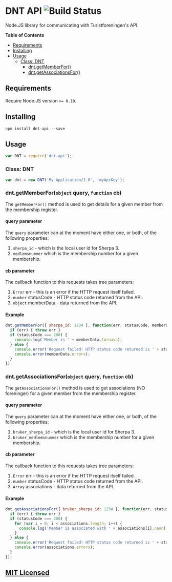 DNT API ![Build Status](https://drone.io/github.com/Turistforeningen/node-dnt-api/status.png)
===========

Node.JS library for communicating with Turistforeningen's API.

**Table of Contents**

* [Requirements](#requirements)
* [Installing](#installing)
* [Usage](#usage)
  * [Class: DNT](#class-dnt)
    * [dnt.getMemberFor()](#dntgetmemberforobject-query-function-cb)
    * [dnt.getAssociationsFor()](#dntgetassociationsforobject-query-function-cb)

## Requirements

Require Node.JS version `>= 0.10`.

## Installing

```
npm install dnt-api --save
```

## Usage

```javascript
var DNT = require('dnt-api');
```

### Class: DNT

```javascript
var dnt = new DNT('My Application/1.0', 'myApiKey');
```

### dnt.getMemberFor(`object` query, `function` cb)

The `getMemberFor()` method is used to get details for a given member from the
membership register.

#### query parameter

The `query` parameter can at the moment have either one, or both, of the following
properties:

1. `sherpa_id` - which is the local user id for Sherpa 3.
2. `medlemsnummer` which is the membership number for a given membership.

#### cb parameter

The callback function to this requests takes tree parameters:

1. `Error` err - this is an error if the HTTP request itself failed.
2. `number` statusCode - HTTP status code returned from the API.
3. `object` memberData - data returned from the API.

#### Example

```javascript
dnt.getMemberFor({ sherpa_id: 1234 }, function(err, statusCode, memberData) {
  if (err) { throw err }
  if (statusCode === 200) {
    console.log('Member is ' + memberData.fornavn);
  } else {
    console.error('Request failed! HTTP status code returned is ' + statusCode);
    console.error(memberData.errors);
  }
});
```

### dnt.getAssociationsFor(`object` query, `function` cb)

The `getAssociationsFor()` method is used to get associations (NO foreninger)
for a given member from the membership register.

#### query parameter

The `query` parameter can at the moment have either one, or both, of the following
properties:

1. `bruker_sherpa_id` - which is the local user id for Sherpa 3.
2. `bruker_medlemsnummer` which is the membership number for a given membership.

#### cb parameter

The callback function to this requests takes tree parameters:

1. `Error` err - this is an error if the HTTP request itself failed.
2. `number` statusCode - HTTP status code returned from the API.
3. `Array` associations - data returned from the API.

#### Example

```javascript
dnt.getAssociationsFor({ bruker_sherpa_id: 1234 }, function(err, statusCode, associations) {
  if (err) { throw err }
  if (statusCode === 200) {
    for (var i = 0; i < associations.length; i++) {
      console.log('Member is associated with ' + associations[i].navn);
    }
  } else {
    console.error('Request failed! HTTP status code returned is ' + statusCode);
    console.error(associations.errors);
  }
});
```

## [MIT Licensed](https://github.com/Turistforeningen/node-dnt-api/blob/master/LICENSE)

